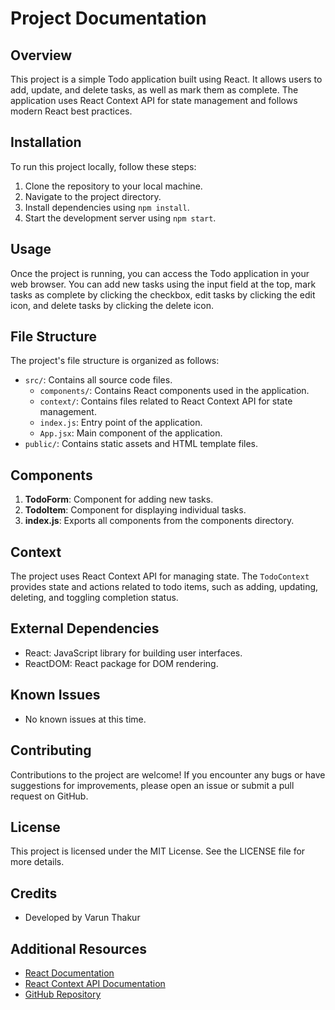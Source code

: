# Project Documentation

## Overview
This project is a simple Todo application built using React. It allows users to add, update, and delete tasks, as well as mark them as complete. The application uses React Context API for state management and follows modern React best practices.

## Installation
To run this project locally, follow these steps:
1. Clone the repository to your local machine.
2. Navigate to the project directory.
3. Install dependencies using `npm install`.
4. Start the development server using `npm start`.

## Usage
Once the project is running, you can access the Todo application in your web browser. You can add new tasks using the input field at the top, mark tasks as complete by clicking the checkbox, edit tasks by clicking the edit icon, and delete tasks by clicking the delete icon.

## File Structure
The project's file structure is organized as follows:
- `src/`: Contains all source code files.
  - `components/`: Contains React components used in the application.
  - `context/`: Contains files related to React Context API for state management.
  - `index.js`: Entry point of the application.
  - `App.jsx`: Main component of the application.
- `public/`: Contains static assets and HTML template files.

## Components
1. **TodoForm**: Component for adding new tasks.
2. **TodoItem**: Component for displaying individual tasks.
3. **index.js**: Exports all components from the components directory.

## Context
The project uses React Context API for managing state. The `TodoContext` provides state and actions related to todo items, such as adding, updating, deleting, and toggling completion status.

## External Dependencies
- React: JavaScript library for building user interfaces.
- ReactDOM: React package for DOM rendering.

## Known Issues
- No known issues at this time.

## Contributing
Contributions to the project are welcome! If you encounter any bugs or have suggestions for improvements, please open an issue or submit a pull request on GitHub.

## License
This project is licensed under the MIT License. See the LICENSE file for more details.

## Credits
- Developed by Varun Thakur

## Additional Resources
- [React Documentation](https://reactjs.org/docs/getting-started.html)
- [React Context API Documentation](https://reactjs.org/docs/context.html)
- [GitHub Repository](https://github.com/varunthakur-io/)
